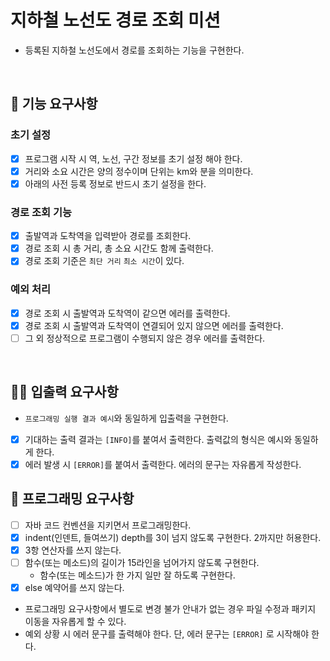# 지하철 노선도 경로 조회 미션
- 등록된 지하철 노선도에서 경로를 조회하는 기능을 구현한다.

<br>

## 🚀 기능 요구사항

### 초기 설정 
- [x] 프로그램 시작 시 역, 노선, 구간 정보를 초기 설정 해야 한다.
- [x] 거리와 소요 시간은 양의 정수이며 단위는 km와 분을 의미한다.
- [x] 아래의 사전 등록 정보로 반드시 초기 설정을 한다.
  
### 경로 조회 기능
- [x] 출발역과 도착역을 입력받아 경로를 조회한다.
- [x] 경로 조회 시 총 거리, 총 소요 시간도 함께 출력한다.
- [x] 경로 조회 기준은 `최단 거리` `최소 시간`이 있다.

### 예외 처리
- [x] 경로 조회 시 출발역과 도착역이 같으면 에러를 출력한다.
- [x] 경로 조회 시 출발역과 도착역이 연결되어 있지 않으면 에러를 출력한다.
- [ ] 그 외 정상적으로 프로그램이 수행되지 않은 경우 에러를 출력한다.

<br>

## ✍🏻 입출력 요구사항
- `프로그래밍 실행 결과 예시`와 동일하게 입출력을 구현한다.
- [x] 기대하는 출력 결과는 `[INFO]`를 붙여서 출력한다. 출력값의 형식은 예시와 동일하게 한다.
- [x] 에러 발생 시 `[ERROR]`를 붙여서 출력한다. 에러의 문구는 자유롭게 작성한다.

## 🎱 프로그래밍 요구사항
- [ ] 자바 코드 컨벤션을 지키면서 프로그래밍한다.
- [x] indent(인덴트, 들여쓰기) depth를 3이 넘지 않도록 구현한다. 2까지만 허용한다.
- [x] 3항 연산자를 쓰지 않는다.
- [ ] 함수(또는 메소드)의 길이가 15라인을 넘어가지 않도록 구현한다.
  - 함수(또는 메소드)가 한 가지 일만 잘 하도록 구현한다.
- [x] else 예약어를 쓰지 않는다.
- 프로그래밍 요구사항에서 별도로 변경 불가 안내가 없는 경우 파일 수정과 패키지 이동을 자유롭게 할 수 있다.
- 예외 상황 시 에러 문구를 출력해야 한다. 단, 에러 문구는 `[ERROR]` 로 시작해야 한다.
